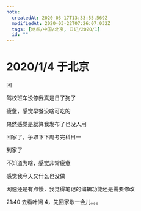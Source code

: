 ```yaml
---
note:
  createdAt: 2020-03-17T13:33:55.569Z
  modifiedAt: 2020-03-22T07:26:07.032Z
  tags: [地点/中国/北京, 日记/2020/1]
  id: ""
---
```


# 2020/1/4 于北京

<!-- @timer "date":"Sat Jan 04 2020 06:03:30 GMT+0800 (CST)" -->

困

<!-- @timer "date":"Sat Jan 04 2020 06:55:16 GMT+0800 (China Standard Time)","duration":"about 1 hour" -->

驾校班车没停我真是日了狗了

<!-- @timer "date":"Sat Jan 04 2020 07:49:19 GMT+0800 (China Standard Time)","duration":"about 1 hour" -->

疲惫，感觉早餐没啥可吃的

<!-- @timer "date":"Sat Jan 04 2020 07:59:10 GMT+0800 (China Standard Time)","duration":"10 minutes" -->

果然感觉是就算我发布了也没人用

<!-- @timer "date":"Sat Jan 04 2020 09:27:01 GMT+0800 (China Standard Time)","duration":"about 1 hour" -->

回家了，争取下下周考完科目一

<!-- @timer "date":"Sat Jan 04 2020 10:29:07 GMT+0800 (China Standard Time)","duration":"about 1 hour" -->

到家了

<!-- @timer "date":"Sat Jan 04 2020 14:05:41 GMT+0800 (China Standard Time)","duration":"about 4 hours" -->

不知道为啥，感觉非常疲惫

<!-- @timer "date":"Sat Jan 04 2020 16:59:56 GMT+0800 (China Standard Time)","duration":"about 3 hours" -->

感觉我今天又什么也没做

<!-- @timer "date":"Sat Jan 04 2020 18:17:30 GMT+0800 (China Standard Time)","duration":"about 1 hour" -->

网速还是有点慢，我觉得笔记的编辑功能还是需要修改

<!-- @timer "date":"Sat Jan 04 2020 20:04:09 GMT+0800 (China Standard Time)","duration":"about 2 hours" -->

21:40 去看叶问 4，先回家歇一会儿。。。
